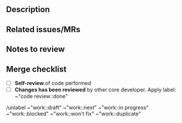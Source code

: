 ## Description

## Related issues/MRs

## Notes to review

## Merge checklist

- [ ] **Self-review** of code performed
- [ ] **Changes has been reviewed** by other core developer. Apply label: ~"code review::done"

/unlabel ~"work::draft" ~"work::next" ~"work::in progress" ~"work::blocked" ~"work::won't fix" ~"work::duplicate"